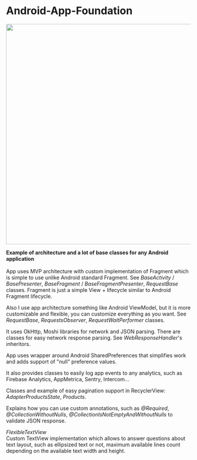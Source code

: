 # Android-App-Foundation
<img src="https://www.nasa.gov/sites/default/files/styles/full_width/public/thumbnails/image/main_image_star-forming_region_carina_nircam_final-1280.jpg?itok=9hyNVMwe" width="600">

<b>Example of architecture and a lot of base classes for any Android application</b>
<br/><br/>
App uses MVP architecture with custom implementation of Fragment which is simple to use unlike Android standard Fragment.
See *BaseActivity* / *BasePresenter*, *BaseFragment* / *BaseFragmentPresenter*, *RequestBase* classes.
Fragment is just a simple View + lifecycle similar to Android Fragment lifecycle.

Also I use app architecture something like Android ViewModel, but it is more customizable and flexible, you can customize everything as you want.
See *RequestBase*, *RequestsObserver*, *RequestWaitPerformer* classes.

It uses OkHttp, Moshi libraries for network and JSON parsing. There are classes for easy network response parsing. See *WebResponseHandler*'s inheritors.

App uses wrapper around Android SharedPreferences that simplifies work and adds support of "null" preference values.

It also provides classes to easily log app events to any analytics, such as Firebase Analytics, AppMetrica, Sentry, Intercom...

Classes and example of easy pagination support in RecyclerView: *AdapterProductsState*, *Products*.

Explains how you can use custom annotations, such as *@Required*, *@CollectionWithoutNulls*, *@CollectionIsNotEmptyAndWithoutNulls* to validate JSON response.

*FlexibleTextView*<br/>
Custom TextView implementation which allows to answer questions about text layout, such as ellipsized text or not, maximum available lines count
depending on the available text width and height.
